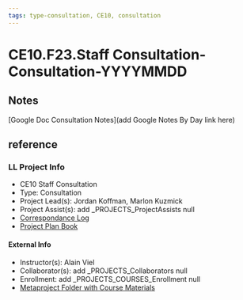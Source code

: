 ```yaml
---
tags: type-consultation, CE10, consultation
---
```

# CE10.F23.Staff Consultation-Consultation-YYYYMMDD

## Notes
[Google Doc Consultation Notes](add Google Notes By Day link here)

## reference
### LL Project Info
* CE10 Staff Consultation
* Type: Consultation
* Project Lead(s): Jordan Koffman, Marlon Kuzmick
* Project Assist(s): add _PROJECTS_ProjectAssists null
* [Correspondance Log](https://drive.google.com/drive/folders/1zFiJfdCBrkA3hjB2xIthkItVTtBJhNgH?usp=drive_link)
* [Project Plan Book](https://hackmd.io/@ll-23-24/rkLW6lrAn)

#### External Info
* Instructor(s): Alain Viel
* Collaborator(s): add _PROJECTS_Collaborators null
* Enrollment: add _PROJECTS_COURSES_Enrollment null
* [Metaproject Folder with Course Materials](https://drive.google.com/drive/folders/1diSa_tXPrPCznus91w1n1DBi9FJWzgYQ)
